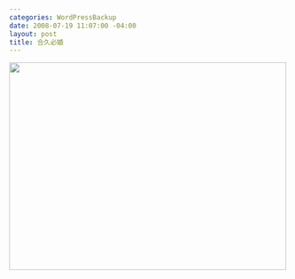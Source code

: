 ```yaml
--- 
categories: WordPressBackup
date: 2008-07-19 11:07:00 -04:00
layout: post
title: 合久必婚
---
```

<a href="http://ztnote.files.wordpress.com/2008/07/1074133852.jpg"><img class="aligncenter size-full wp-image-429" title="1074133852" src="http://ztnote.files.wordpress.com/2008/07/1074133852.jpg" alt="" width="500" height="375" /></a>
